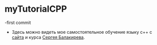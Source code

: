 # myTutorialCPP
-first commit

- Здесь можно видеть мое самостоятельное обучение языку с++ с [сайта](http://grep.cs.msu.ru/cpp.com.ru/index.html) и курса [Сергея Балакирева](https://stepik.org/course/193691/syllabus?auth=login).